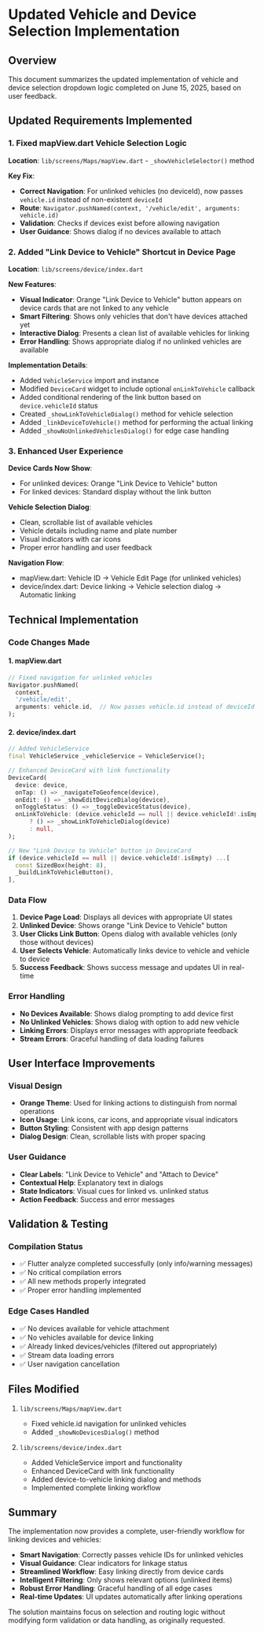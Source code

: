 # Updated Vehicle and Device Selection Implementation

## Overview

This document summarizes the updated implementation of vehicle and device selection dropdown logic completed on June 15, 2025, based on user feedback.

## Updated Requirements Implemented

### 1. Fixed mapView.dart Vehicle Selection Logic

**Location**: `lib/screens/Maps/mapView.dart` - `_showVehicleSelector()` method

**Key Fix**:

- **Correct Navigation**: For unlinked vehicles (no deviceId), now passes `vehicle.id` instead of non-existent `deviceId`
- **Route**: `Navigator.pushNamed(context, '/vehicle/edit', arguments: vehicle.id)`
- **Validation**: Checks if devices exist before allowing navigation
- **User Guidance**: Shows dialog if no devices available to attach

### 2. Added "Link Device to Vehicle" Shortcut in Device Page

**Location**: `lib/screens/device/index.dart`

**New Features**:

- **Visual Indicator**: Orange "Link Device to Vehicle" button appears on device cards that are not linked to any vehicle
- **Smart Filtering**: Shows only vehicles that don't have devices attached yet
- **Interactive Dialog**: Presents a clean list of available vehicles for linking
- **Error Handling**: Shows appropriate dialog if no unlinked vehicles are available

**Implementation Details**:

- Added `VehicleService` import and instance
- Modified `DeviceCard` widget to include optional `onLinkToVehicle` callback
- Added conditional rendering of the link button based on `device.vehicleId` status
- Created `_showLinkToVehicleDialog()` method for vehicle selection
- Added `_linkDeviceToVehicle()` method for performing the actual linking
- Added `_showNoUnlinkedVehiclesDialog()` for edge case handling

### 3. Enhanced User Experience

**Device Cards Now Show**:

- For unlinked devices: Orange "Link Device to Vehicle" button
- For linked devices: Standard display without the link button

**Vehicle Selection Dialog**:

- Clean, scrollable list of available vehicles
- Vehicle details including name and plate number
- Visual indicators with car icons
- Proper error handling and user feedback

**Navigation Flow**:

- mapView.dart: Vehicle ID → Vehicle Edit Page (for unlinked vehicles)
- device/index.dart: Device linking → Vehicle selection dialog → Automatic linking

## Technical Implementation

### Code Changes Made

#### 1. mapView.dart

```dart
// Fixed navigation for unlinked vehicles
Navigator.pushNamed(
  context,
  '/vehicle/edit',
  arguments: vehicle.id,  // Now passes vehicle.id instead of deviceId
);
```

#### 2. device/index.dart

```dart
// Added VehicleService
final VehicleService _vehicleService = VehicleService();

// Enhanced DeviceCard with link functionality
DeviceCard(
  device: device,
  onTap: () => _navigateToGeofence(device),
  onEdit: () => _showEditDeviceDialog(device),
  onToggleStatus: () => _toggleDeviceStatus(device),
  onLinkToVehicle: (device.vehicleId == null || device.vehicleId!.isEmpty)
      ? () => _showLinkToVehicleDialog(device)
      : null,
);

// New "Link Device to Vehicle" button in DeviceCard
if (device.vehicleId == null || device.vehicleId!.isEmpty) ...[
  const SizedBox(height: 8),
  _buildLinkToVehicleButton(),
],
```

### Data Flow

1. **Device Page Load**: Displays all devices with appropriate UI states
2. **Unlinked Device**: Shows orange "Link Device to Vehicle" button
3. **User Clicks Link Button**: Opens dialog with available vehicles (only those without devices)
4. **User Selects Vehicle**: Automatically links device to vehicle and vehicle to device
5. **Success Feedback**: Shows success message and updates UI in real-time

### Error Handling

- **No Devices Available**: Shows dialog prompting to add device first
- **No Unlinked Vehicles**: Shows dialog with option to add new vehicle
- **Linking Errors**: Displays error messages with appropriate feedback
- **Stream Errors**: Graceful handling of data loading failures

## User Interface Improvements

### Visual Design

- **Orange Theme**: Used for linking actions to distinguish from normal operations
- **Icon Usage**: Link icons, car icons, and appropriate visual indicators
- **Button Styling**: Consistent with app design patterns
- **Dialog Design**: Clean, scrollable lists with proper spacing

### User Guidance

- **Clear Labels**: "Link Device to Vehicle" and "Attach to Device"
- **Contextual Help**: Explanatory text in dialogs
- **State Indicators**: Visual cues for linked vs. unlinked status
- **Action Feedback**: Success and error messages

## Validation & Testing

### Compilation Status

- ✅ Flutter analyze completed successfully (only info/warning messages)
- ✅ No critical compilation errors
- ✅ All new methods properly integrated
- ✅ Proper error handling implemented

### Edge Cases Handled

- ✅ No devices available for vehicle attachment
- ✅ No vehicles available for device linking
- ✅ Already linked devices/vehicles (filtered out appropriately)
- ✅ Stream data loading errors
- ✅ User navigation cancellation

## Files Modified

1. `lib/screens/Maps/mapView.dart`

   - Fixed vehicle.id navigation for unlinked vehicles
   - Added `_showNoDevicesDialog()` method

2. `lib/screens/device/index.dart`
   - Added VehicleService import and functionality
   - Enhanced DeviceCard with link functionality
   - Added device-to-vehicle linking dialog and methods
   - Implemented complete linking workflow

## Summary

The implementation now provides a complete, user-friendly workflow for linking devices and vehicles:

- **Smart Navigation**: Correctly passes vehicle IDs for unlinked vehicles
- **Visual Guidance**: Clear indicators for linkage status
- **Streamlined Workflow**: Easy linking directly from device cards
- **Intelligent Filtering**: Only shows relevant options (unlinked items)
- **Robust Error Handling**: Graceful handling of all edge cases
- **Real-time Updates**: UI updates automatically after linking operations

The solution maintains focus on selection and routing logic without modifying form validation or data handling, as originally requested.
